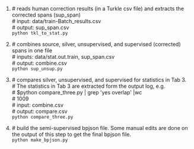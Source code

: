 1. \# reads human correction results (in a Turkle csv file) and extracts the corrected spans (sup_span)<br>
\# input: data/train-Batch_results.csv <br>
\# output: sup_span.csv <br>
`python tkl_to_stat.py`

2. \# combines source, silver, unsupervised, and supervised (corrected) spans in one file <br>
\# inputs: data/stat.out.train, sup_span.csv <br>
\# output: combine.csv <br>
`python sup_unsup.py` 

3. \# compares silver, unsupervised, and supervised for statistics in Tab 3. <br>
\# The statistics in Tab 3 are extracted form the output log, e.g. <br>
\# $python compare_three.py | grep 'yes overlap' |wc <br>
\#  1009 <br>
\# input: combine.csv <br>
\# output: compare.csv <br>
`python compare_three.py`

4. \# build the semi-supervised bpjson file. Some manual edits are done on the output of this step to get the final bpjson file.<br>
`python make_bpjson.py`
